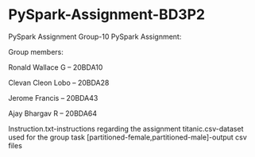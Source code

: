 # PySpark-Assignment-BD3P2
PySpark Assignment
 Group-10 PySpark Assignment:
 
Group members:

Ronald Wallace G – 20BDA10

Clevan Cleon Lobo – 20BDA28

Jerome Francis – 20BDA43

Ajay Bhargav R – 20BDA64

Instruction.txt-instructions regarding the assignment
titanic.csv-dataset used for the group task
[partitioned-female,partitioned-male]-output csv files
